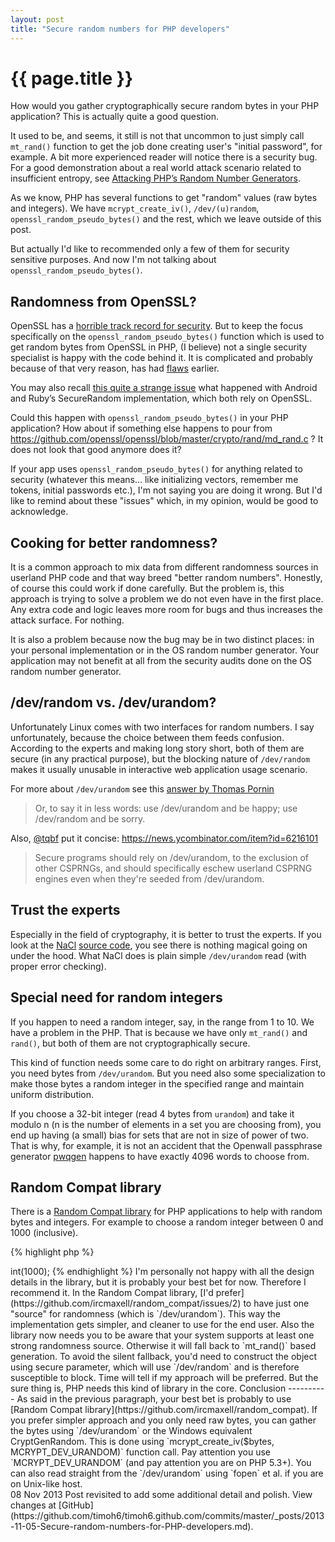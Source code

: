 ```yaml
---
layout: post
title: "Secure random numbers for PHP developers"
---
```


{{ page.title }}
================

How would you gather cryptographically secure random bytes in your PHP application? This is actually quite a good question.

It used to be, and seems, it still is not that uncommon to just simply call `mt_rand()` function to get the job done creating user's "initial password", for example. A bit more experienced reader will notice there is a security bug. For a good demonstration about a real world attack scenario related to insufficient entropy, see [Attacking PHP’s Random Number Generators](http://phpsecurity.readthedocs.org/en/latest/Insufficient-Entropy-For-Random-Values.html#attacking-php-s-random-number-generators).

As we know, PHP has several functions to get "random" values (raw bytes and integers). We have `mcrypt_create_iv()`, `/dev/(u)random`, `openssl_random_pseudo_bytes()` and the rest, which we leave outside of this post.

But actually I'd like to recommended only a few of them for security sensitive purposes. And now I'm not talking about `openssl_random_pseudo_bytes()`.

Randomness from OpenSSL?
------------------------

OpenSSL has a [horrible track record for security](http://www.daemonology.net/blog/2009-06-11-cryptographic-right-answers.html). But to keep the focus specifically on the `openssl_random_pseudo_bytes()` function which is used to get random bytes from OpenSSL in PHP, (I believe) not a single security specialist is happy with the code behind it. It is complicated and probably because of that very reason, has had [flaws](http://mjos.fi/doc/secadv_prng.txt) earlier.

You may also recall [this quite a strange issue](http://emboss.github.io/blog/2013/08/21/openssl-prng-is-not-really-fork-safe/) what happened with Android and Ruby’s SecureRandom implementation, which both rely on OpenSSL.

Could this happen with `openssl_random_pseudo_bytes()` in your PHP application? How about if something else happens to pour from <https://github.com/openssl/openssl/blob/master/crypto/rand/md_rand.c> ? It does not look that good anymore does it?

If your app uses `openssl_random_pseudo_bytes()` for anything related to security (whatever this means... like initializing vectors, remember me tokens, initial passwords etc.), I'm not saying you are doing it wrong. But I'd like to remind about these "issues" which, in my opinion, would be good to acknowledge.

Cooking for better randomness?
------------------------------

It is a common approach to mix data from different randomness sources in userland PHP code and that way breed "better random numbers". Honestly, of course this could work if done carefully. But the problem is, this approach is trying to solve a problem we do not even have in the first place. Any extra code and logic leaves more room for bugs and thus increases the attack surface. For nothing.

It is also a problem because now the bug may be in two distinct places: in your personal implementation or in the OS random number generator. Your application may not benefit at all from the security audits done on the OS random number generator.

/dev/random vs. /dev/urandom?
-----------------------------

Unfortunately Linux comes with two interfaces for random numbers. I say unfortunately, because the choice between them feeds confusion. According to the experts and making long story short, both of them are secure (in any practical purpose), but the blocking nature of `/dev/random` makes it usually unusable in interactive web application usage scenario.

For more about `/dev/urandom` see this [answer by Thomas Pornin](http://security.stackexchange.com/a/3939)

<div>
    <blockquote>
        <p>Or, to say it in less words: use /dev/urandom and be happy; use /dev/random and be sorry.</p>
    </blockquote>
</div>

Also, [@tqbf](https://twitter.com/tqbf) put it concise: <https://news.ycombinator.com/item?id=6216101>

<div>
    <blockquote>
        <p>Secure programs should rely on /dev/urandom, to the exclusion of other CSPRNGs, and should specifically eschew userland CSPRNG engines even when they're seeded from /dev/urandom.
    </blockquote>
</div>

Trust the experts
-----------------

Especially in the field of cryptography, it is better to trust the experts. If you look at the [NaCl](http://nacl.cr.yp.to/) [source code](http://hyperelliptic.org/nacl/nacl-20110221.tar.bz2), you see there is nothing magical going on under the hood. What NaCl does is plain simple `/dev/urandom` read (with proper error checking).


Special need for random integers
------------------------------------

If you happen to need a random integer, say, in the range from 1 to 10. We have a problem in the PHP. That is because we have only `mt_rand()` and `rand()`, but both of them are not cryptographically secure.

This kind of function needs some care to do right on arbitrary ranges. First, you need bytes from `/dev/urandom`. But you need also some specialization to make those bytes a random integer in the specified range and maintain uniform distribution.

If you choose a 32-bit integer (read 4 bytes from `urandom`) and take it modulo n (n is the number of elements in a set you are choosing from), you end up having (a small) bias for sets that are not in size of power of two. That is why, for example, it is not an accident that the Openwall passphrase generator [pwqgen](http://www.openwall.com/passwdqc/) happens to have exactly 4096 words to choose from.

Random Compat library
---------------------

There is a [Random Compat library](https://github.com/ircmaxell/random_compat) for PHP applications to help with random bytes and integers. For example to choose a random integer between 0 and 1000 (inclusive).

{% highlight php %}
<?php
// We construct a "non secure" Random object.
// It uses /dev/urandom and is therefore actually secure
// (as long as your system supports at least either /dev/urandom or mcrypt extension or OpenSSL extension).
require 'random.php';
$random_compat = new PHP\Random();
$int = $random_compat->int(1000);
{% endhighlight %}

I'm personally not happy with all the design details in the library, but it is probably your best bet for now. Therefore I recommend it. 

In the Random Compat library, [I'd prefer](https://github.com/ircmaxell/random_compat/issues/2) to have just one "source" for randomness (which is `/dev/urandom`). This way the implementation gets simpler, and cleaner to use for the end user. Also the library now needs you to be aware that your system supports at least one strong randomness source. Otherwise it will fall back to `mt_rand()` based generation. To avoid the silent fallback, you'd need to construct the object using secure parameter, which will use `/dev/random` and is therefore susceptible to block.

Time will tell if my approach will be preferred. But the sure thing is, PHP needs this kind of library in the core.

Conclusion
----------

As said in the previous paragraph, your best bet is probably to use [Random Compat library](https://github.com/ircmaxell/random_compat).

If you prefer simpler approach and you only need raw bytes, you can gather the bytes using `/dev/urandom` or the Windows equivalent CryptGenRandom. This is done using `mcrypt_create_iv($bytes, MCRYPT_DEV_URANDOM)` function call. Pay attention you use `MCRYPT_DEV_URANDOM` (and pay attention you are on PHP 5.3+).

You can also read straight from the `/dev/urandom` using `fopen` et al. if you are on Unix-like host.

<div>
    <span class="label label-primary">08 Nov 2013</span> <span class="text-info">Post revisited to add some additional detail and polish. View changes at [GitHub](https://github.com/timoh6/timoh6.github.com/commits/master/_posts/2013-11-05-Secure-random-numbers-for-PHP-developers.md).</span>
</div>






